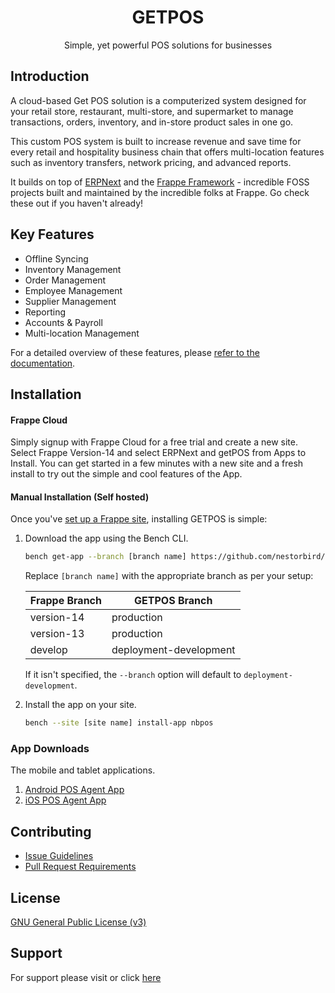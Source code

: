 <div align="center">
<!-- TODO: add link to website once it is ready -->
<h1>
    GETPOS
</h1>
Simple, yet powerful POS solutions for businesses
</div>

## Introduction 

A cloud-based Get POS solution is a computerized system designed for your retail store, restaurant, multi-store, and supermarket to manage transactions, orders, inventory, and in-store product sales in one go. 

This custom POS system is built to increase revenue and save time for every retail and hospitality business chain that offers multi-location features such as inventory transfers, network pricing, and advanced reports.

It builds on top of [ERPNext](https://github.com/frappe/erpnext) and the [Frappe Framework](https://github.com/frappe/frappe) - incredible FOSS projects built and maintained by the incredible folks at Frappe. Go check these out if you haven't already!

## Key Features
- Offline Syncing
- Inventory Management
- Order Management
- Employee Management
- Supplier Management
- Reporting
- Accounts & Payroll
- Multi-location Management

For a detailed overview of these features, please [refer to the documentation](https://wiki.nestorbird.com/wiki/get-pos).

## Installation

#### Frappe Cloud
Simply signup with Frappe Cloud for a free trial and create a new site. Select Frappe Version-14 and select ERPNext and getPOS from Apps to Install. You can get started in a few minutes with a new site and a fresh install to try out the simple and cool features of the App.


#### Manual Installation (Self hosted)

Once you've [set up a Frappe site](https://frappeframework.com/docs/v14/user/en/installation/), installing GETPOS is simple:

1. Download the app using the Bench CLI.

    ```bash
    bench get-app --branch [branch name] https://github.com/nestorbird/GETPOS.git
    ```

    Replace `[branch name]` with the appropriate branch as per your setup:

    | Frappe Branch | GETPOS Branch           |
    |---------------|-------------------------|
    | version-14    | production              |
    | version-13    | production              |
    | develop       | deployment-development  |

    If it isn't specified, the `--branch` option will default to `deployment-development`.

2. Install the app on your site.

    ```bash
    bench --site [site name] install-app nbpos
    ```

### App Downloads
The mobile and tablet applications. 
1. [Android POS Agent App](https://bit.ly/getposapp)
2. [iOS POS Agent App](https://bit.ly/getposiosapp)

## Contributing
- [Issue Guidelines](https://github.com/frappe/erpnext/wiki/Issue-Guidelines)
- [Pull Request Requirements](https://github.com/frappe/erpnext/wiki/Contribution-Guidelines)

## License
[GNU General Public License (v3)](https://github.com/ashishsaretia/GETPOS/blob/deployment-development/license.txt)

## Support
For support please visit or click [here](https://wiki.nestorbird.com/wiki/support)
